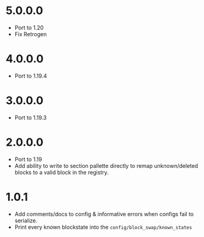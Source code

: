 # 5.0.0.0
* Port to 1.20
* Fix Retrogen

# 4.0.0.0
* Port to 1.19.4

# 3.0.0.0
* Port to 1.19.3

# 2.0.0.0
* Port to 1.19
* Add ability to write to section pallette directly to remap unknown/deleted blocks to a valid block in the registry.

# 1.0.1
* Add comments/docs to config & informative errors when configs fail to serialize.
* Print every known blockstate into the `config/block_swap/known_states`